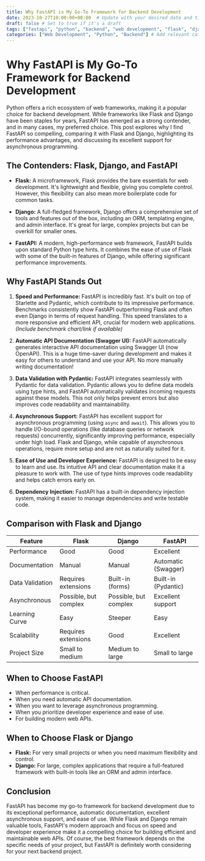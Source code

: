 ```yaml
---
title: Why FastAPI is My Go-To Framework for Backend Development
date: 2023-10-27T10:00:00+00:00  # Update with your desired date and time
draft: false # Set to true if it's a draft
tags: ["fastapi", "python", "backend", "web development", "flask", "django"] # Add relevant tags
categories: ["Web Development", "Python", "Backend"] # Add relevant categories
---
```


# Why FastAPI is My Go-To Framework for Backend Development

Python offers a rich ecosystem of web frameworks, making it a popular choice for backend development. While frameworks like Flask and Django have been staples for years, FastAPI has emerged as a strong contender, and in many cases, my preferred choice. This post explores why I find FastAPI so compelling, comparing it with Flask and Django, highlighting its performance advantages, and discussing its excellent support for asynchronous programming.

## The Contenders: Flask, Django, and FastAPI

*   **Flask:** A microframework, Flask provides the bare essentials for web development.  It's lightweight and flexible, giving you complete control. However, this flexibility can also mean more boilerplate code for common tasks.

*   **Django:** A full-fledged framework, Django offers a comprehensive set of tools and features out of the box, including an ORM, templating engine, and admin interface.  It's great for large, complex projects but can be overkill for smaller ones.

*   **FastAPI:** A modern, high-performance web framework, FastAPI builds upon standard Python type hints. It combines the ease of use of Flask with some of the built-in features of Django, while offering significant performance improvements.

## Why FastAPI Stands Out

1.  **Speed and Performance:** FastAPI is incredibly fast.  It's built on top of Starlette and Pydantic, which contribute to its impressive performance.  Benchmarks consistently show FastAPI outperforming Flask and often even Django in terms of request handling.  This speed translates to a more responsive and efficient API, crucial for modern web applications.  *(Include benchmark chart/link if available)*

2.  **Automatic API Documentation (Swagger UI):**  FastAPI automatically generates interactive API documentation using Swagger UI (now OpenAPI).  This is a huge time-saver during development and makes it easy for others to understand and use your API.  No more manually writing documentation!

3.  **Data Validation with Pydantic:**  FastAPI integrates seamlessly with Pydantic for data validation.  Pydantic allows you to define data models using type hints, and FastAPI automatically validates incoming requests against these models.  This not only helps prevent errors but also improves code readability and maintainability.

4.  **Asynchronous Support:** FastAPI has excellent support for asynchronous programming (using `async` and `await`).  This allows you to handle I/O-bound operations (like database queries or network requests) concurrently, significantly improving performance, especially under high load.  Flask and Django, while capable of asynchronous operations, require more setup and are not as naturally suited for it.

5.  **Ease of Use and Developer Experience:** FastAPI is designed to be easy to learn and use.  Its intuitive API and clear documentation make it a pleasure to work with.  The use of type hints improves code readability and helps catch errors early on.

6.  **Dependency Injection:** FastAPI has a built-in dependency injection system, making it easier to manage dependencies and write testable code.

## Comparison with Flask and Django

| Feature          | Flask                  | Django                 | FastAPI               |
|------------------|------------------------|------------------------|-----------------------|
| Performance      | Good                   | Good                   | Excellent             |
| Documentation    | Manual                 | Manual                 | Automatic (Swagger)   |
| Data Validation  | Requires extensions    | Built-in (forms)       | Built-in (Pydantic)   |
| Asynchronous     | Possible, but complex | Possible, but complex | Excellent support     |
| Learning Curve   | Easy                   | Steeper                | Easy                  |
| Scalability      | Requires extensions    | Good                   | Excellent             |
| Project Size     | Small to medium        | Medium to large        | Small to large        |

## When to Choose FastAPI

*   When performance is critical.
*   When you need automatic API documentation.
*   When you want to leverage asynchronous programming.
*   When you prioritize developer experience and ease of use.
*   For building modern web APIs.

## When to Choose Flask or Django

*   **Flask:**  For very small projects or when you need maximum flexibility and control.
*   **Django:** For large, complex applications that require a full-featured framework with built-in tools like an ORM and admin interface.

## Conclusion

FastAPI has become my go-to framework for backend development due to its exceptional performance, automatic documentation, excellent asynchronous support, and ease of use. While Flask and Django remain valuable tools, FastAPI's modern approach and focus on speed and developer experience make it a compelling choice for building efficient and maintainable web APIs.  Of course, the best framework depends on the specific needs of your project, but FastAPI is definitely worth considering for your next backend project.

